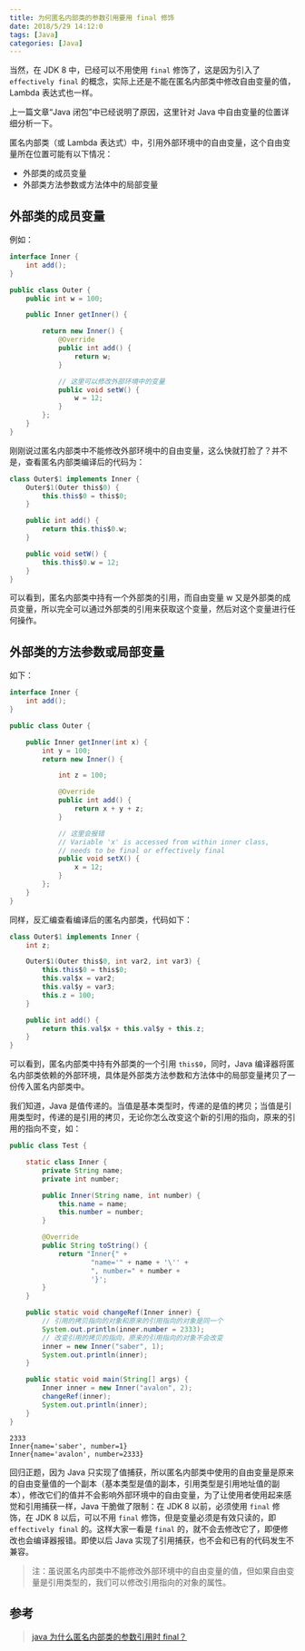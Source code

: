 ```yaml
---
title: 为何匿名内部类的参数引用要用 final 修饰
date: 2018/5/29 14:12:0
tags: [Java]
categories: [Java]
---
```


当然，在 JDK 8 中，已经可以不用使用 `final` 修饰了，这是因为引入了 `effectively final` 的概念，实际上还是不能在匿名内部类中修改自由变量的值，Lambda 表达式也一样。  

上一篇文章“Java 闭包”中已经说明了原因，这里针对 Java 中自由变量的位置详细分析一下。  

<!--more-->  

匿名内部类（或 Lambda 表达式）中，引用外部环境中的自由变量，这个自由变量所在位置可能有以下情况：  

- 外部类的成员变量
- 外部类方法参数或方法体中的局部变量

## 外部类的成员变量

例如：  

```java
interface Inner {
    int add();
}

public class Outer {
    public int w = 100;

    public Inner getInner() {

        return new Inner() {
            @Override
            public int add() {
                return w;
            }

            // 这里可以修改外部环境中的变量
            public void setW() {
                w = 12;
            }
        };
    }
}
```

刚刚说过匿名内部类中不能修改外部环境中的自由变量，这么快就打脸了？并不是，查看匿名内部类编译后的代码为：  

```java
class Outer$1 implements Inner {
    Outer$1(Outer this$0) {
        this.this$0 = this$0;
    }

    public int add() {
        return this.this$0.w;
    }

    public void setW() {
        this.this$0.w = 12;
    }
}
```

可以看到，匿名内部类中持有一个外部类的引用，而自由变量 w 又是外部类的成员变量，所以完全可以通过外部类的引用来获取这个变量，然后对这个变量进行任何操作。  

## 外部类的方法参数或局部变量

如下：  

```java
interface Inner {
    int add();
}

public class Outer {

    public Inner getInner(int x) {
        int y = 100;
        return new Inner() {

            int z = 100;

            @Override
            public int add() {
                return x + y + z;
            }

            // 这里会报错
            // Variable 'x' is accessed from within inner class, 
            // needs to be final or effectively final
            public void setX() {
                x = 12;
            }
        };
    }
}
```

同样，反汇编查看编译后的匿名内部类，代码如下：  

```java
class Outer$1 implements Inner {
    int z;

    Outer$1(Outer this$0, int var2, int var3) {
        this.this$0 = this$0;
        this.val$x = var2;
        this.val$y = var3;
        this.z = 100;
    }

    public int add() {
        return this.val$x + this.val$y + this.z;
    }
}
```

可以看到，匿名内部类中持有外部类的一个引用 `this$0`，同时，Java 编译器将匿名内部类依赖的外部环境，具体是外部类方法参数和方法体中的局部变量拷贝了一份传入匿名内部类中。  

我们知道，Java 是值传递的。当值是基本类型时，传递的是值的拷贝；当值是引用类型时，传递的是引用的拷贝，无论你怎么改变这个新的引用的指向，原来的引用的指向不变，如：  

```java
public class Test {

    static class Inner {
        private String name;
        private int number;

        public Inner(String name, int number) {
            this.name = name;
            this.number = number;
        }

        @Override
        public String toString() {
            return "Inner{" +
                    "name='" + name + '\'' +
                    ", number=" + number +
                    '}';
        }
    }

    public static void changeRef(Inner inner) {
        // 引用的拷贝指向的对象和原来的引用指向的对象是同一个
        System.out.println(inner.number = 2333);
        // 改变引用的拷贝的指向，原来的引用指向的对象不会改变
        inner = new Inner("saber", 1);
        System.out.println(inner);
    }

    public static void main(String[] args) {
        Inner inner = new Inner("avalon", 2);
        changeRef(inner);
        System.out.println(inner);
    }
}
```

```
2333
Inner{name='saber', number=1}
Inner{name='avalon', number=2333}
```

回归正题，因为 Java 只实现了值捕获，所以匿名内部类中使用的自由变量是原来的自由变量值的一个副本（基本类型是值的副本，引用类型是引用地址值的副本），修改它们的值并不会影响外部环境中的自由变量，为了让使用者使用起来感觉和引用捕获一样，Java 干脆做了限制：在 JDK 8 以前，必须使用 `final` 修饰，在 JDK 8 以后，可以不用 `final` 修饰，但是变量必须是有效只读的，即 `effectively final` 的。这样大家一看是 `final` 的，就不会去修改它了，即便修改也会编译器报错。即使以后 Java 实现了引用捕获，也不会和已有的代码发生不兼容。  

> 注：虽说匿名内部类中不能修改外部环境中的自由变量的值，但如果自由变量是引用类型的，我们可以修改引用指向的对象的属性。  

## 参考

> [java 为什么匿名内部类的参数引用时 final？](https://www.zhihu.com/question/21395848)